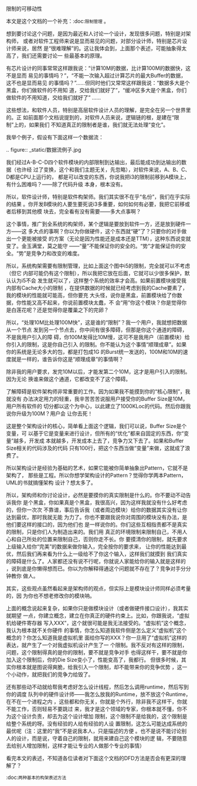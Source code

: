     
限制的可移动性

本文是这个文档的一个补充：:doc:`限制管理` 。

想到要讨论这个问题，是因为最近和人讨论一个设计，发现很多问题，特别是对架构师，
或者对软件工程师来说是显而易见的问题，对部分设计师，特别是芯片设计师来说，居然
是“很难理解”的。这让我体会到，上面那个表述，可能抽象得太高了，我们还需要讨论一
些最基本的原理。

有芯片设计的同事常常这样跟我说：“计算10M的数据，比计算100M的数据快，这不是显而
易见的事情吗？”，“不能一次输入超过计算芯片的最大Buffer的数据，这不也是显而易见
的事情吗？”……但同时他们又常常这样跟我说：“数据多大是个黑盒，你们做软件的不用知
道，交给我们就好了”，“缓冲区多大是个黑盒，你们做软件的不用知道，交给我们就好了”
……

这些想法，和软件人员，特别是高层软件设计人员的理解，是完全在另一个世界里的。正
如前面那个文档说提到的，对软件人员来说，逻辑链的根，是建在“限制”上的，如果我们
不知道真正的限制者是谁，我们就无法处理“变化”。

我举个例子，假设有下面这样一个数据流：

  .. figure:: _static/数据流例子.jpg

我们经过A-B-C-D四个软件模块的内部限制到达输出，最后能成功到达输出的数据（也许经
过了变换，这个和我们主题无关，先忽略），对软件来说，A、B、C、D都是CPU上运行的，
都是可以改变的东西，你说我把i3的限制前移到A模块上，有什么困难吗？——除了代码升级
本身，根本没有。

所以，软件设计师，特别是软件构架师。我们其实很不在乎“名份”，我们在乎实际的结果
。你开发B模块的人要生要死说i3多重要，如何如何有必要，我把它前移或者后移到其他模
块去，完全看有没有需要——多大点事啊？

这个事情，推广到全系统的构架师，某个逻辑是要放到软件一方，还是放到硬件一方——这
多大点的事啊？你以为你做硬件，这个东西就“硬”了？只要你的对手做出一个更能被接受
的方案（无论是因为性能还是成本还是TTM），这种东西说变就变了。金玉满堂，莫之能守
——“量”不能保证你的安全的。“势”才能保证你的安全。“势”是竞争力和改变的难度。

所以，系统构架需要有限制管理，比如上面这个图中i5的限制，完全就可以不考虑（但它
内部可能仍有这个限制），所以我把它放在后面，它就可以少很多保护，默认认为i5不会
发生就可以了，这样整个系统的效率才会高。如果前置模块接受我内部有Cache大小的限制
，在提供数据的时候就已经考虑到我的Cache要素了，我的模块的性能就可能高，但你要充
大头怪，说你是黑盒，前置模块给了你数据，你性能又高不起来，你说前置模块太蠢，不
会“用”你这个模块？你是觉得你是白莲花呢？还是觉得你是覆巢之下的完卵？

所以，“处理10M比处理100M快”，这是谁的“限制”？我一个用户，我就想把数据从一个节点
发到另一个节点去，你中间有很多障碍，但那是你这个通道的障碍，不是我用户引入的障
碍，你100M发得比10M慢，这可不是我用户（前置模块）给你引入的限制，这是你自己引入
的限制。你不能认为这个事情“顺理成章”。如果你的系统是无论多大的包，都是打包成1G
的Burst统一发送的，100M和10M的速度就是一样的，谁告诉你这是“顺理成章”的事情啊？

除非我的用户要求，发完10M以后，才能发第二个10M，这才是用户引入的限制。因为无论
换谁来做这个通道，它都改变不了这个障碍。

了解障碍是软件架构师非常重要的工作。因为如果我不能摸到你的“核心限制”，我就没有
办法决定用力的轻重，我辛苦苦苦说服用户接受你的Buffer Size是10M，用户所有软件的
切分都以这个为中心，以此建立了1000KLoc的代码。然后你跟我说你升级为100M？用户会
让你去死！

这是整个架构设计的核心，简单看上面这个逻辑，我们可以说，Buffer Size是个变量，可
以基于它是变量来进行设计，但所有的“优化”都来自固定的东西，你“变量”越多，开发成
本就越多，开发成本上去了，竞争力又下去了。如果和Buffer Size相关的代码涉及的代码
只有100行，把这个东西当做“变量”来做，这就成了浪费了。

所以架构设计是经验为基础的艺术，如果它能被你简单抽象出Pattern，它就不是架构了，
那些是工程。所以你想学架构设计的Pattern？觉得你学两本Pattern，UML的书就搞懂架构
设计？想太多了。

所以，架构师和你讨论设计，必然是要摸你的真实限制是什么的。你不要动不动告诉我你
是个黑盒，你如果真是个黑盒，我很高兴，因为这样我就没有什么好考虑的，但你一次次
不靠谱，事后告诉我（或者周边模块）给你的数据其实没有让你达到最优，那时我就无能
为力了。你也不要跟我说你对周围的模块没有办法，是他们要这样的接口的，因为他们也
是一样说你的。你们这些互相指责都不是真实的限制，只是你们人为制造出来的。我们用
真正的环境限制来限制自己，不用人心和自己所处的位置来限制自己，否则你走不长。你
要摸清你的限制，就先要求上级输入给你“完美”的数据来做你输入，完全按你的要求来，
让你的性能达到最优，然后我们再来看为什么上一级给不了你这个输入，这样我们就摸到
我们真实的障碍是什么了。人家都还没有说不行呢，你就说人家能给你的输入就是这样的
，说到底是你懒得想而已。你以为你解释得通这个问题就不存在了？竞争对手分分钟教你
做人。

其实，这些观点虽然看起来是架构师的观点，但实际上是模块设计师同样必须考量的，因
为你也不想老修改你的模块呐。

上面的概念说起来复杂，如果你只是做模块设计（或者做硬件接口设计），我其实就期望
一点，你建立概念，建立在你真正的硬件约束上。比如，你跟我说，“虚拟机给硬件寄存器
写入XXX”，这个就很可能是我无法接受的。“虚拟机”这个概念，我认为根本就不关你硬件
的事情，你怎么知道我软件侧是怎么定义“虚拟机”这个概念的？你怎么知道我是虚拟机里
面给你写的XXX？你一旦用了“虚拟机”这样的表达，就产生了一个对我虚拟机设计产生了一
个限制。我不反对有这样的限制，问题，这个限制得真的是你的限制，要不就是竞争对手
也得这样干，要不就是你加入这个限制后，你的Die Size变小了，性能变高了，我都行。
但很多时候，其实你根本就是图说得爽脆，给我引入一个限制，却不能带来你的竞争优势
，这一个小动作，就把我们的竞争力给毁了。

还有那些动不动就给帮我考虑好怎么设计线程，然后怎么调用runtime，然后写到你的调度
队列中的硬件设计师——我怎么放我的Runtime，放不放这个Runtime，在不在一个进程之内
，这些都和你无关，你就是个外行，除非我不这样干，你就不能工作，否则轻易不要跳过
来，我才是这个领域的专家，你根本就不懂，你不为这个设计负责，却去为这个设计增加
限制，这个限制不是给我的，这个限制是给整个系统的呀。没有经验的人给有经验的人设
置限制，这怎么可能达成系统的最优呢（注：这里的“我”不是说我本人，只是描述的方便
。也不是说不能讨论别人的设计，而是说，守着自己的限制，就用来建自己这个模块的逻
辑，不要随意去给别人增加限制，这样才能让专业的人做那个专业的事情）

看完本文的表述，不知道各位读者对下面这个文档的DFD方法是否会有更深的理解了？

  :doc:`两种基本的构架表述方法`
